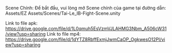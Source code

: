 Scene Chính: Để bắt đầu, vui lòng mở Scene chính của game tại đường dẫn:
Assets/EZ Assets/Scenes/Tai-Le_IB-Fight-Scene.unity

Link to file apk:
https://drive.google.com/file/d/1L0qmuh5EsVzmVJLAHMG3Nbm_A506cW31/view?usp=sharing
Link to file mp4:
https://drive.google.com/file/d/1dYTZ8RbffExmjJwmCaOP_OgkwesO12Pl/view?usp=sharing
